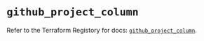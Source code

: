 # `github_project_column`

Refer to the Terraform Registory for docs: [`github_project_column`](https://registry.terraform.io/providers/integrations/github/5.41.0/docs/resources/project_column).
